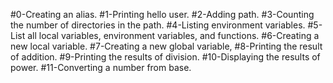 #0-Creating an alias.
#1-Printing hello user.
#2-Adding path.
#3-Counting the number of directories in the path.
#4-Listing environment variables.
#5-List all local variables, environment variables, and functions.
#6-Creating a new local variable.
#7-Creating a new global variable,
#8-Printing the result of addition.
#9-Printing the results of division.
#10-Displaying the results of power.
#11-Converting a number from base.
